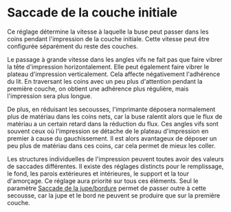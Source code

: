 Saccade de la couche initiale
====
Ce réglage détermine la vitesse à laquelle la buse peut passer dans les coins pendant l'impression de la couche initiale. Cette vitesse peut être configurée séparément du reste des couches.

Le passage à grande vitesse dans les angles vifs ne fait pas que faire vibrer la tête d'impression horizontalement. Elle peut également faire vibrer le plateau d'impression verticalement. Cela affecte négativement l'adhérence du lit. En traversant les coins avec un peu plus d'attention pendant la première couche, on obtient une adhérence plus régulière, mais l'impression sera plus longue.

De plus, en réduisant les secousses, l'imprimante déposera normalement plus de matériau dans les coins nets, car la buse ralentit alors que le flux de matériau a un certain retard dans la réduction du flux. Ces angles vifs sont souvent ceux où l'impression se détache de le plateau d'impression en premier à cause du gauchissement. Il est alors avantageux de déposer un peu plus de matériau dans ces coins, car cela permet de mieux les coller.

Les structures individuelles de l'impression peuvent toutes avoir des valeurs de saccades différentes. Il existe des réglages distincts pour le remplissage, le fond, les parois extérieures et intérieures, le support et la tour d'amorçage. Ce réglage aura priorité sur tous ces éléments. Seul le paramètre [Saccade de la jupe/bordure](jerk_skirt_brim.md) permet de passer outre à cette secousse, car la jupe et le bord ne peuvent se produire que sur la première couche.
